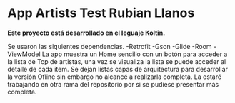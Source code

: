 # **App Artists Test Rubian Llanos**

**Este proyecto está desarrollado en el leguaje Koltin.**

Se usaron las siquientes dependencias.
-Retrofit
-Gson
-Glide
-Room
-ViewModel
La app muestra un Home sencillo con un botón para acceder a la lista de Top de artistas, una vez se visualiza la lista se puede acceder al detalle de cada item. Se dejan listas capas de arquitectura para desarrollar la versión Ofline sin embargo no alcancé a realizarla completa. La estaré trabajando en otra rama del repositorio por si se pudiese presentar más completa.
